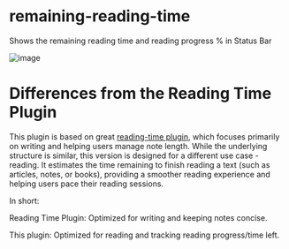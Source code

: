 # remaining-reading-time
Shows the remaining reading time and reading progress % in Status Bar

![image](https://github.com/user-attachments/assets/72e9a669-f9ed-4fa9-b09c-883ea8826f41)

# Differences from the Reading Time Plugin

This plugin is based on great [reading-time plugin](https://github.com/avr/obsidian-reading-time), which focuses primarily on writing and helping users manage note length. While the underlying structure is similar, this version is designed for a different use case - reading.
It estimates the time remaining to finish reading a text (such as articles, notes, or books), providing a smoother reading experience and helping users pace their reading sessions.

In short:

Reading Time Plugin: Optimized for writing and keeping notes concise.

This plugin: Optimized for reading and tracking reading progress/time left.
